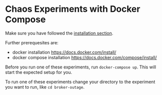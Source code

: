 # Chaos Experiments with Docker Compose


Make sure you have followed the [installation section](../README.md).

Further prerequesites are:

 * docker installation https://docs.docker.com/install/
 * docker compose installation https://docs.docker.com/compose/install/

Before you run one of these experiments, run `docker-compose up`. This will start the expected
setup for you.

To run one of these experiments change your directory to the experiment you want to run,
like `cd broker-outage`.

